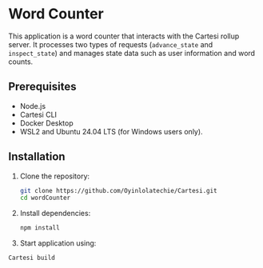 # Word Counter

This application is a word counter that interacts with the Cartesi rollup server. It processes two types of requests (`advance_state` and `inspect_state`) and manages state data such as user information and word counts.

## Prerequisites
- Node.js
- Cartesi CLI
- Docker Desktop
- WSL2 and Ubuntu 24.04 LTS (for Windows users only).

## Installation

1. Clone the repository:
    ```bash
    git clone https://github.com/Oyinlolatechie/Cartesi.git
    cd wordCounter
    ```
2. Install dependencies:
    ```bash
    npm install
    ```
3. Start application using:
```bash
Cartesi build
